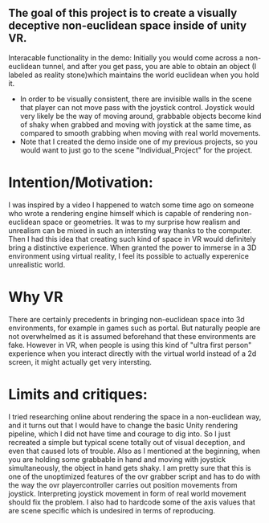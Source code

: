 ## The goal of this project is to create a visually deceptive non-euclidean space inside of unity VR.
Interacable functionality in the demo: Initially you would come across a non-euclidean tunnel, and 
after you get pass, you are able to obtain an object (I labeled as reality stone)which maintains the world 
euclidean when you hold it.

* In order to be visually consistent, there are invisible walls in the scene that player can not 
move pass with the joystick control. Joystick would very likely be the way of moving around, 
grabbable objects become kind of shaky when grabbed and moving with joystick at the same time, as 
compared to smooth grabbing when moving with real world movements.
* Note that I created the demo inside one of my previous projects, so you would want to just go to 
the scene "Individual_Project" for the project.

# Intention/Motivation: 
I was inspired by a video I happened to watch some time ago on someone who wrote a rendering engine 
himself which is capable of rendering non-euclidean space or geometries. It was to my surprise how 
realism and unrealism can be mixed in such an intersting way thanks to the computer. Then I had this 
idea that creating such kind of space in VR would definitely bring a distinctive experience. When granted
the power to immerse in a 3D environment using virtual reality, I feel its possible to actually
experenice unrealistic world.

# Why VR 
There are certainly precedents in bringing non-euclidean space into 3d environments, for example in games
such as portal. But naturally people are not overwhelmed as it is assumed beforehand that these environments 
are fake. However in VR, when people is using this kind of "ultra first person" experience when you interact
directly with the virtual world instead of a 2d screen, it might actually get very intersting. 

# Limits and critiques:
I tried researching online about rendering the space in a non-euclidean way, and it turns out that I would 
have to change the basic Unity rendering pipeline, which I did not have time and courage to dig into. So I
just recreated a simple but typical scene totally out of visual deception, and even that caused lots 
of trouble. Also as I mentioned at the beginning, when you are holding some grabbable in hand and moving
with joystick simultaneously, the object in hand gets shaky. I am pretty sure that this is one of the unoptimized
features of the ovr grabber script and has to do with the way the ovr playercontroller carries out position
movements from joystick. Interpreting joystick movement in form of real world movement should fix the problem.
I also had to hardcode some of the axis values that are scene specific which is undesired in terms of reproducing.